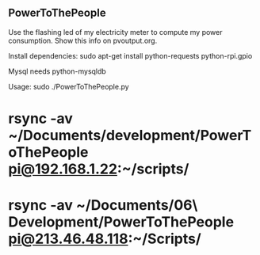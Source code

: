 PowerToThePeople
----------------

Use the flashing led of my electricity meter to compute my power consumption. Show this info on pvoutput.org.

Install dependencies: sudo apt-get install python-requests python-rpi.gpio

Mysql needs python-mysqldb

Usage: sudo ./PowerToThePeople.py


# rsync -av ~/Documents/development/PowerToThePeople pi@192.168.1.22:~/scripts/
# rsync -av ~/Documents/06\ Development/PowerToThePeople pi@213.46.48.118:~/Scripts/